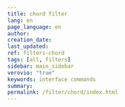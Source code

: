 ```yaml
---
title: chord filter
lang: en
page_language: en
author:
creation_date:
last_updated:
ref: filters-chord
tags: [all, filters]
sidebar: main_sidebar
verovio: "true"
keywords: interface commands 
summary: 
permalink: /filter/chord/index.html
---
```










